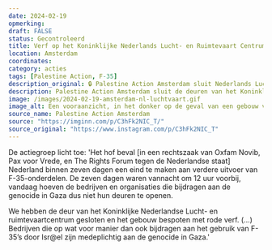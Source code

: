 ```yaml
---
date: 2024-02-19
opmerking: 
draft: FALSE
status: Gecontroleerd
title: Verf op het Koninklijke Nederlands Lucht- en Ruimtevaart Centrum
location: Amsterdam
coordinates: 
category: acties
tags: [Palestine Action, F-35]
description_original: 🔒 Palestine Action Amsterdam sluit Nederlands Lucht- en ruimtevaartcentrum n.a.v. rechtszaak @oxfamnovib, @paxvoorvrede  en @the_rights_forum tegen de Nederlandse staat over F-35-onderdelen, , ⏰ Het hof beval Nederland binnen zeven dagen een eind te maken aan verdere uitvoer van F-35-onderdelen. De zeven dagen waren vannacht om 12 uur voorbij, vandaag hoeven de bedrijven en organisaties die bijdragen aan de genocide in Gaza dus niet hun deuren te openen. , , We hebben de deur van het Koninklijke Nederlandse Lucht- en ruimtevaartcentrum gesloten en het gebouw bespoten met rode verf. De Nederlandse staat moest binnen zeven dagen stoppen met de uitvoer van onderdelen voor F-35-gevechtsvliegtuigen aan Isr@el, vanwege duidelijke risico’s op ernstige schendingen van het humanitair oorlogsrecht. De Nederlandse staat maakte bekend direct in cassatie te gaan. , , Bedrijven die op wat voor manier dan ook bijdragen aan het gebruik van F-35’s door Isr@el zijn medeplichtig aan de genocide in Gaza. , , #PalestineAction #PalestineActionAmsterdam
description: Palestine Action Amsterdam sluit de deuren van het Koninklijke Nederlandse Lucht- en Ruimtevaartcentrum en bespuit het gebouw met rode verf. Het bedrijf draagt bij aan het gebruik van F-35-gevechtsvliegtuigonderdelen, en is daarmee medeplichtig aan de genocide in Gaza. 
image: /images/2024-02-19-amsterdam-nl-luchtvaart.gif
image_alt: Een vooraanzicht, in het donker op de geval van een gebouw van het Koninklijke Nederlandse Lucht- en Ruimtevaartcentrum in Amsterdam. Een persoon bespuit de gevel met rode verf.
source_name: Palestine Action Amsterdam
source: "https://imginn.com/p/C3hFk2NIC_T/"
source_original: "https://www.instagram.com/p/C3hFk2NIC_T"
---
```

De actiegroep licht toe: 'Het hof beval [in een  rechtszaak van Oxfam Novib, Pax voor Vrede, en The Rights Forum tegen de Nederlandse staat] Nederland binnen zeven dagen een eind te maken aan verdere uitvoer van F-35-onderdelen. De zeven dagen waren vannacht om 12 uur voorbij, vandaag hoeven de bedrijven en organisaties die bijdragen aan de genocide in Gaza dus niet hun deuren te openen. 

We hebben de deur van het Koninklijke Nederlandse Lucht- en ruimtevaartcentrum gesloten en het gebouw bespoten met rode verf. (...) Bedrijven die op wat voor manier dan ook bijdragen aan het gebruik van F-35’s door Isr@el zijn medeplichtig aan de genocide in Gaza.' 